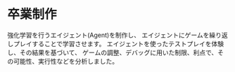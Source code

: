 # 卒業制作

強化学習を行うエイジェント(Agent)を制作し、
エイジェントにゲームを繰り返しプレイすることで学習させます。
エイジェントを使ったテストプレイを体験し、その結果を基づいて、
ゲームの調整、デバッグに用いた制限、利点で、その可能性、実行性などを分析しました。
